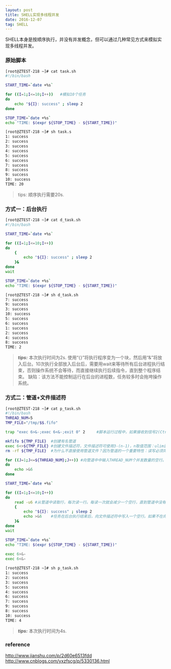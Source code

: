 ```yaml
---
layout: post
title: SHELL实现多线程并发
date: 2016-12-07
tag: SHELL
---
```


SHELL本身是按顺序执行，并没有并发概念，但可以通过几种常见方式来模拟实现多线程并发。

### 原始脚本
```bash
[root@ZTEST-218 ~]# cat task.sh
#!/bin/bash

START_TIME=`date +%s`

for ((I=1;I<=10;I++))   #模拟10个任务
do
    echo "${I}: success" ; sleep 2
done

STOP_TIME=`date +%s`
echo "TIME: $(expr ${STOP_TIME} - ${START_TIME})"

[root@ZTEST-218 ~]# sh task.s
1: success
2: success
3: success
4: success
5: success
6: success
7: success
8: success
9: success
10: success
TIME: 20
```
> tips:
> 顺序执行需要20s.


### 方式一：后台执行
```bash
[root@ZTEST-218 ~]# cat d_task.sh
#!/bin/bash

START_TIME=`date +%s`

for ((I=1;I<=10;I++))
do
    {
        echo "${I}: success" ; sleep 2
    }&
done
wait

STOP_TIME=`date +%s`
echo "TIME: $(expr ${STOP_TIME} - ${START_TIME})"

[root@ZTEST-218 ~]# sh d_task.sh
7: success
9: success
3: success
10: success
5: success
6: success
1: success
2: success
4: success
8: success
TIME: 2
```
> ***tips:***
> 本次执行时间为2s.
> 使用“{}”将执行程序变为一个块，然后用“&”将放入后台。10次执行全部放入后台后，需要用wait来等待所有后台进程执行结束，否则操作系统不会等待，而直接继续执行后续指令，直到整个程序结束。
> 缺陷：该方法不能控制运行在后台的进程数，任务较多时会拖垮操作系统。


### 方式二：管道+文件描述符
```bash
[root@ZTEST-218 ~]# cat p_task.sh
#!/bin/bash
THREAD_NUM=5
TMP_FILE="/tmp/$$.fifo"

trap "exec 6>&-;exec 6<&-;exit 0" 2     #脚本运行过程中，如果接收到信号2(Ctrl+C)中断命令，则关闭文件描述符6的读写，并正常退出

mkfifo ${TMP_FILE}  #创建有名管道
exec 6<>${TMP_FILE} #创建文件描述符，文件描述符可使用3-(n-1)，n取值范围：ulimit -n。以读写(<,读；>,写)方式绑定TMP_FILE管道文件。标识对文件描述符6的所有操作等同于对管道文件TMP_FILE的操作
rm -rf ${TMP_FILE}  #为什么不直接使用管道文件？因为管道的一个重要特性：读写必须同时存在，缺失某个操作，另一个操作就会滞留。绑定文件描述符（读、写绑定）正好解决了这个问题

for ((J=1;J<=${THREAD_NUM};J++)) #向管道中中输入THREAD_NUM个并发数量的空行。为什么写入空行而不是字符？那是因为管道文件的读取是以行为单位。
do
    echo >&6
done

START_TIME=`date +%s`

for ((I=1;I<=10;I++))
do 
    read -u6 #从管道中读取行，每次读一行。每读一次就会减少一个空行，直到管道中没有回车符，所有行读取完毕后执行挂起，实现线程数量控制。
    {
        echo "${I}: success" ; sleep 2
        echo >&6    #任务在后台执行结束后，向文件描述符中写入一个空行。如果不在向描述符中写入空行，当后台放入THREAD_NUM个任务之后，由于描述符中没有可读取的空行，会导致read -u6停顿。
    }&
done
wait

STOP_TIME=`date +%s`
echo "TIME: $(expr ${STOP_TIME} - ${START_TIME})"
 
exec 6>&-
exec 6<&-

[root@ZTEST-218 ~]# sh p_task.sh
1: success
2: success
3: success
5: success
4: success
6: success
7: success
9: success
8: success
10: success
TIME: 4
```
> ***tips:***
> 本次执行时间为4s.
  
 

### reference
http://www.jianshu.com/p/2d60e6513fdd
http://www.cnblogs.com/yxzfscg/p/5330136.html
